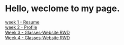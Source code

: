 <h1>Hello, weclome to my page. </h1>

<a href="https://weilin18.github.io/web-layout-training/week1_resume/index.html">week 1 - Resume</a><br>
<a href="https://weilin18.github.io/web-layout-training/week2_profile/index.html">week 2 - Profile</a><br>
<a href="https://weilin18.github.io/web-layout-training/week3-glasses-website/index.html">Week 3 - Glasses-Website RWD</a><br>
<a href="https://weilin18.github.io/web-layout-training/week4-glasses-website/dist/index.html">Week 4 - Glasses-Website RWD</a>

